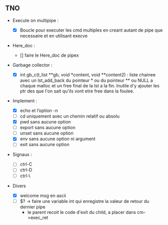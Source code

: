 <!-- Task List -->
## TNO
* Execute on multipipe :
	* [x] Boucle pour executer les cmd multiples en creant autant de pipe que necessaire et en utilisant execve

* Here_doc :
	* [] faire le Here_doc de pipex

* Garbage collector :
	* [x] int	gb_c(t_list **gb, void *content, void **content2)  : liste chainee avec un lst_add_back du pointeur * ou du pointeur ** ou NULL a chaque malloc et un free final de la lst a la fin. Inutile d'y ajouter les ptr des que l'on sait qu'ils vont etre free dans la foulee.
* Implement :
	* [x] echo et l’option -n
	* [ ] cd uniquement avec un chemin relatif ou absolu
	* [x] pwd sans aucune option
	* [ ] export sans aucune option
	* [ ] unset sans aucune option
	* [x] env sans aucune option ni argument
	* [ ] exit sans aucune option
* Signaux :
	* [ ] ctrl-C
	* [ ] ctrl-D
	* [ ] ctrl-\
* Divers
	* [x] welcome msg en ascii
	* [ ] $? -> faire une variable int qui enregistre la valeur de retour du dernier pipe
		* le parent recoit le code d'exit du child, a placer dans cm->exec_ret